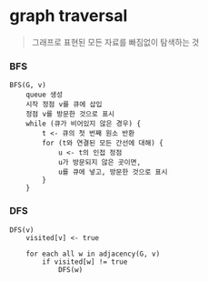 # graph traversal

> 그래프로 표현된 모든 자료를 빠짐없이 탐색하는 것

### 

### BFS

```
BFS(G, v)
	queue 생성
	시작 정점 v를 큐에 삽입
	정점 v를 방문한 것으로 표시
	while (큐가 비어있지 않은 경우) {
		t <- 큐의 첫 번째 원소 반환
		for (t와 연결된 모든 간선에 대해) {
			u <- t의 인접 정점
			u가 방문되지 않은 곳이면,
			u를 큐에 넣고, 방문한 것으로 표시
		}
	}
```



### DFS

```
DFS(v)
	visited[v] <- true
	
	for each all w in adjacency(G, v)
		if visited[w] != true
			DFS(w)
```

